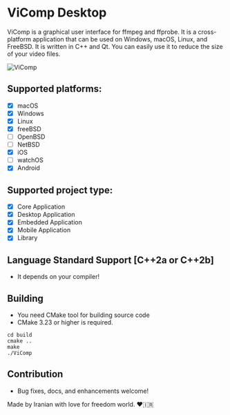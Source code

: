 # ViComp Desktop

ViComp is a graphical user interface for ffmpeg and ffprobe. It is a cross-platform application that can be used on Windows, macOS, Linux, and FreeBSD. It is written in C++ and Qt. You can easily use it to reduce the size of your video files.

![ViComp](https://user-images.githubusercontent.com/2658040/206872636-8b92153e-afd3-4fb4-bad0-772cb684a24c.png)

## Supported platforms:

- [x] macOS
- [x] Windows
- [x] Linux
- [x] freeBSD
- [ ] OpenBSD
- [ ] NetBSD
- [x] iOS
- [ ] watchOS
- [x] Android

## Supported project type:

- [x] Core Application
- [x] Desktop Application
- [x] Embedded Application
- [x] Mobile Application
- [x] Library

## Language Standard Support [C++2a or C++2b]

- It depends on your compiler!

## Building

- You need CMake tool for building source code
- CMake 3.23 or higher is required.

```
cd build
cmake ..
make
./ViComp
```

## Contribution

- Bug fixes, docs, and enhancements welcome!

Made by Iranian with love for freedom world. ❤️🇮🇷
